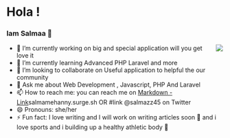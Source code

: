 # Hola ! 
### Iam Salmaa 👋

<img src="https://l.top4top.io/p_1675epb1y1.jpg" align="right">

 - 🔭 I’m currently working on big and special application will you get love it  
- 🌱 I’m currently learning Advanced PHP Laravel and more 
- 👯 I’m looking to collaborate on Useful application to helpful the our community
- 💬 Ask me about Web Development , Javascript, PHP And Laravel 
- 📫 How to reach me: you can reach me on [Markdown - Link](#Link)salmamehanny.surge.sh OR  #link @salmazz45 on Twitter 
- 😄 Pronouns: she/her
- ⚡ Fun fact: I love writing and I will work on writing articles soon :blue_book:
   and i love sports and i building up  a healthy athletic body 🌱 
